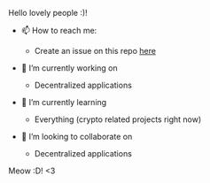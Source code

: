 Hello lovely people :)!

- 📫 How to reach me:
  - Create an issue on this repo [here](https://github.com/634396b/634396b/issues/new)


- 🔭 I’m currently working on
  - Decentralized applications
- 🌱 I’m currently learning
  - Everything (crypto related projects right now)
- 👯 I’m looking to collaborate on
  - Decentralized applications

Meow :D! <3
